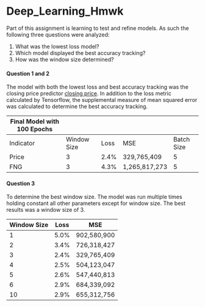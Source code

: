 # Deep_Learning_Hmwk

Part of this assignment is learning to test and refine models. As such the following three questions were analyzed:

1) What was the lowest loss model?
2) Which model displayed the best accuracy tracking?
3) How was the window size determined?

#### Question 1 and 2

The model with both the lowest loss and best accuracy tracking was the closing price predictor [closing price](https://github.com/Luminous171/Deep_Learning_Hmwk/blob/main/Starter_Code/lstm_stock_predictor_closing.ipynb). In addition to the loss metric calculated by Tensorflow, the supplemental measure of mean squared error was calculated to determine the best accuracy tracking.

| Final Model with 100 Epochs |             |      |     |            |
| --------------------------- | ----------- | ---- | --- | ---------- |
| Indicator                   | Window Size | Loss | MSE | Batch Size |
| Price                       | 3           | 2.4% |         329,765,409 | 5 |
| FNG                         | 3           | 4.3% |     1,265,817,273 | 5 |



#### Question 3

To determine the best window size. The model was run multiple times holding constant all other parameters except for window size. The best results was a window size of 3.

| Window Size | Loss | MSE                 |
| ----------- | ---- | ------------------- |
| 1           | 5.0% |         902,580,900 |
| 2           | 3.4% |         726,318,427 |
| 3           | 2.4% |         329,765,409 |
| 4           | 2.5% |         504,123,047 |
| 5           | 2.6% |         547,440,813 |
| 6           | 2.9% |         684,339,092 |
| 10          | 2.9% |         655,312,756 |

